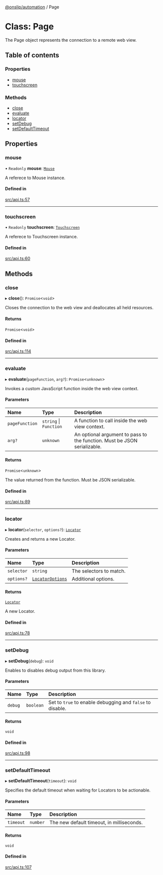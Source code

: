[@onslip/automation](../README.md) / Page

# Class: Page

The Page object represents the connection to a remote web view.

## Table of contents

### Properties

- [mouse](Page.md#mouse)
- [touchscreen](Page.md#touchscreen)

### Methods

- [close](Page.md#close)
- [evaluate](Page.md#evaluate)
- [locator](Page.md#locator)
- [setDebug](Page.md#setdebug)
- [setDefaultTimeout](Page.md#setdefaulttimeout)

## Properties

### mouse

• `Readonly` **mouse**: [`Mouse`](Mouse.md)

A referece to Mouse instance.

#### Defined in

[src/api.ts:57](https://github.com/Onslip/automation/blob/b6606b0/src/api.ts#L57)

___

### touchscreen

• `Readonly` **touchscreen**: [`Touchscreen`](Touchscreen.md)

A referece to Touchscreen instance.

#### Defined in

[src/api.ts:60](https://github.com/Onslip/automation/blob/b6606b0/src/api.ts#L60)

## Methods

### close

▸ **close**(): `Promise`<`void`\>

Closes the connection to the web view and deallocates all held resources.

#### Returns

`Promise`<`void`\>

#### Defined in

[src/api.ts:114](https://github.com/Onslip/automation/blob/b6606b0/src/api.ts#L114)

___

### evaluate

▸ **evaluate**(`pageFunction`, `arg?`): `Promise`<`unknown`\>

Invokes a custom JavaScript function inside the web view context.

#### Parameters

| Name | Type | Description |
| :------ | :------ | :------ |
| `pageFunction` | `string` \| `Function` | A function to call inside the web view context. |
| `arg?` | `unknown` | An optional argument to pass to the function. Must be JSON serializable. |

#### Returns

`Promise`<`unknown`\>

The value returned from the function. Must be JSON serializable.

#### Defined in

[src/api.ts:89](https://github.com/Onslip/automation/blob/b6606b0/src/api.ts#L89)

___

### locator

▸ **locator**(`selector`, `options?`): [`Locator`](Locator.md)

Creates and returns a new Locator.

#### Parameters

| Name | Type | Description |
| :------ | :------ | :------ |
| `selector` | `string` | The selectors to match. |
| `options?` | [`LocatorOptions`](../interfaces/LocatorOptions.md) | Additional options. |

#### Returns

[`Locator`](Locator.md)

A new Locator.

#### Defined in

[src/api.ts:78](https://github.com/Onslip/automation/blob/b6606b0/src/api.ts#L78)

___

### setDebug

▸ **setDebug**(`debug`): `void`

Enables to disables debug output from this library.

#### Parameters

| Name | Type | Description |
| :------ | :------ | :------ |
| `debug` | `boolean` | Set to `true` to enable debugging and `false` to disable. |

#### Returns

`void`

#### Defined in

[src/api.ts:98](https://github.com/Onslip/automation/blob/b6606b0/src/api.ts#L98)

___

### setDefaultTimeout

▸ **setDefaultTimeout**(`timeout`): `void`

Specifies the default timeout when waiting for Locators to be actionable.

#### Parameters

| Name | Type | Description |
| :------ | :------ | :------ |
| `timeout` | `number` | The new default timeout, in milliseconds. |

#### Returns

`void`

#### Defined in

[src/api.ts:107](https://github.com/Onslip/automation/blob/b6606b0/src/api.ts#L107)
